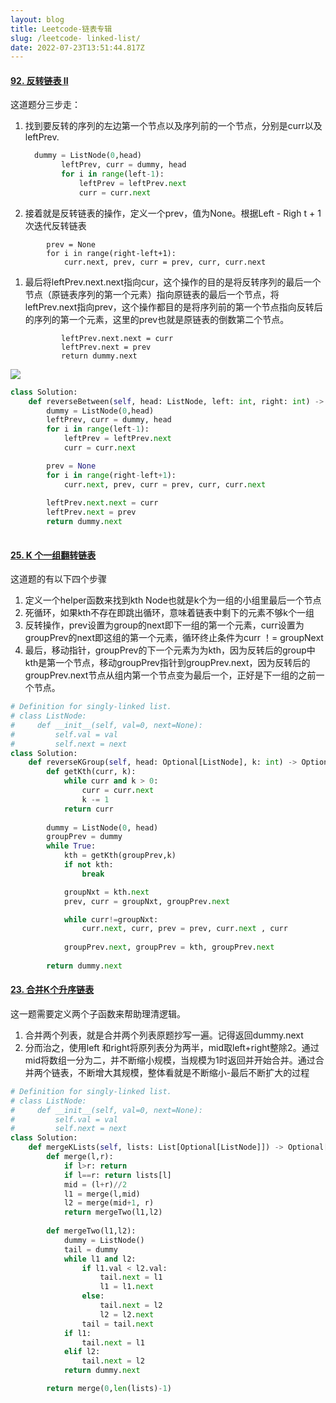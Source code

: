 ```yaml
---
layout: blog
title: Leetcode-链表专辑
slug: /leetcode- linked-list/
date: 2022-07-23T13:51:44.817Z
---
```

#### [92. 反转链表 II](https://leetcode.cn/problems/reverse-linked-list-ii/)

这道题分三步走：

1. 找到要反转的序列的左边第一个节点以及序列前的一个节点，分别是curr以及 leftPrev.

   ```python
     dummy = ListNode(0,head)
           leftPrev, curr = dummy, head
           for i in range(left-1):
               leftPrev = leftPrev.next
               curr = curr.next
   ```
2. 接着就是反转链表的操作，定义一个prev，值为None。根据Left - Righ t + 1次迭代反转链表

```
        prev = None
        for i in range(right-left+1):
            curr.next, prev, curr = prev, curr, curr.next
```

1. 最后将leftPrev.next.next指向cur，这个操作的目的是将反转序列的最后一个节点（原链表序列的第一个元素）指向原链表的最后一个节点，将leftPrev.next指向prev，这个操作都目的是将序列前的第一个节点指向反转后的序列的第一个元素，这里的prev也就是原链表的倒数第二个节点。

   ```
           leftPrev.next.next = curr
           leftPrev.next = prev
           return dummy.next
   ```

![](/assets/screenshot-2022-07-23-at-15.42.06.png)

```python
class Solution:
    def reverseBetween(self, head: ListNode, left: int, right: int) -> ListNode:
        dummy = ListNode(0,head)
        leftPrev, curr = dummy, head
        for i in range(left-1):
            leftPrev = leftPrev.next
            curr = curr.next

        prev = None
        for i in range(right-left+1):
            curr.next, prev, curr = prev, curr, curr.next
        
        leftPrev.next.next = curr
        leftPrev.next = prev
        return dummy.next
        
```

#### [25. K 个一组翻转链表](https://leetcode.cn/problems/reverse-nodes-in-k-group/)

这道题的有以下四个步骤

1. 定义一个helper函数来找到kth Node也就是k个为一组的小组里最后一个节点
2. 死循环，如果kth不存在即跳出循环，意味着链表中剩下的元素不够k个一组
3. 反转操作，prev设置为group的next即下一组的第一个元素，curr设置为groupPrev的next即这组的第一个元素，循环终止条件为curr ！= groupNext
4. 最后，移动指针，groupPrev的下一个元素为为kth，因为反转后的group中kth是第一个节点，移动groupPrev指针到groupPrev.next，因为反转后的groupPrev.next节点从组内第一个节点变为最后一个，正好是下一组的之前一个节点。

```python
# Definition for singly-linked list.
# class ListNode:
#     def __init__(self, val=0, next=None):
#         self.val = val
#         self.next = next
class Solution:
    def reverseKGroup(self, head: Optional[ListNode], k: int) -> Optional[ListNode]:
        def getKth(curr, k):
            while curr and k > 0:
                curr = curr.next
                k -= 1
            return curr
        
        dummy = ListNode(0, head)
        groupPrev = dummy      
        while True:
            kth = getKth(groupPrev,k)
            if not kth:
                break

            groupNxt = kth.next
            prev, curr = groupNxt, groupPrev.next

            while curr!=groupNxt:
                curr.next, curr, prev = prev, curr.next , curr
                      
            groupPrev.next, groupPrev = kth, groupPrev.next
        
        return dummy.next
```

#### [23. 合并K个升序链表](https://leetcode.cn/problems/merge-k-sorted-lists/)

这一题需要定义两个子函数来帮助理清逻辑。

1. 合并两个列表，就是合并两个列表原题抄写一遍。记得返回dummy.next
2. 分而治之，使用left 和right将原列表分为两半，mid取left+right整除2。通过mid将数组一分为二，并不断缩小规模，当规模为1时返回并开始合并。通过合并两个链表，不断增大其规模，整体看就是不断缩小-最后不断扩大的过程

```python
# Definition for singly-linked list.
# class ListNode:
#     def __init__(self, val=0, next=None):
#         self.val = val
#         self.next = next
class Solution:
    def mergeKLists(self, lists: List[Optional[ListNode]]) -> Optional[ListNode]:
        def merge(l,r):
            if l>r: return
            if l==r: return lists[l]
            mid = (l+r)//2
            l1 = merge(l,mid)
            l2 = merge(mid+1, r)
            return mergeTwo(l1,l2)
        
        def mergeTwo(l1,l2):
            dummy = ListNode()
            tail = dummy
            while l1 and l2:
                if l1.val < l2.val:
                    tail.next = l1
                    l1 = l1.next
                else:
                    tail.next = l2
                    l2 = l2.next
                tail = tail.next
            if l1:
                tail.next = l1
            elif l2:
                tail.next = l2
            return dummy.next

        return merge(0,len(lists)-1)
```